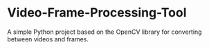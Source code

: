 # Video-Frame-Processing-Tool
A simple Python project based on the OpenCV library for converting between videos and frames. 
